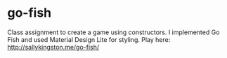 # go-fish

Class assignment to create a game using constructors. I implemented Go Fish and used Material Design Lite for styling. Play here: 
http://sallykingston.me/go-fish/
